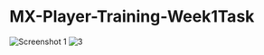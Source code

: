 # MX-Player-Training-Week1Task
![Screenshot 1](https://user-images.githubusercontent.com/101558195/158431096-43561e7d-0814-4c6c-8a77-06bd8ef2b183.png)
![3](https://user-images.githubusercontent.com/101558195/158431412-90c3edf0-ad9e-4278-b439-3086e51cfa3c.png)

